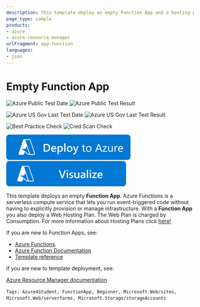 ```yaml
---
description: This template deploy an empty Function App and a hosting plan.
page_type: sample
products:
- azure
- azure-resource-manager
urlFragment: app-function
languages:
- json
---
```

# Empty Function App

![Azure Public Test Date](https://azurequickstartsservice.blob.core.windows.net/badges/quickstarts/microsoft.web/app-function/PublicLastTestDate.svg)
![Azure Public Test Result](https://azurequickstartsservice.blob.core.windows.net/badges/quickstarts/microsoft.web/app-function/PublicDeployment.svg)

![Azure US Gov Last Test Date](https://azurequickstartsservice.blob.core.windows.net/badges/quickstarts/microsoft.web/app-function/FairfaxLastTestDate.svg)
![Azure US Gov Last Test Result](https://azurequickstartsservice.blob.core.windows.net/badges/quickstarts/microsoft.web/app-function/FairfaxDeployment.svg)

![Best Practice Check](https://azurequickstartsservice.blob.core.windows.net/badges/quickstarts/microsoft.web/app-function/BestPracticeResult.svg)
![Cred Scan Check](https://azurequickstartsservice.blob.core.windows.net/badges/quickstarts/microsoft.web/app-function/CredScanResult.svg)

[![Deploy To Azure](https://raw.githubusercontent.com/Azure/azure-quickstart-templates/master/1-CONTRIBUTION-GUIDE/images/deploytoazure.svg?sanitize=true)](https://portal.azure.com/#create/Microsoft.Template/uri/https%3A%2F%2Fraw.githubusercontent.com%2FAzure%2Fazure-quickstart-templates%2Fmaster%2Fquickstarts%2Fmicrosoft.web%2Fapp-function%2Fazuredeploy.json)  [![Visualize](https://raw.githubusercontent.com/Azure/azure-quickstart-templates/master/1-CONTRIBUTION-GUIDE/images/visualizebutton.svg?sanitize=true)](http://armviz.io/#/?load=https%3A%2F%2Fraw.githubusercontent.com%2FAzure%2Fazure-quickstart-templates%2Fmaster%2Fquickstarts%2Fmicrosoft.web%2Fapp-function%2Fazuredeploy.json)

This template deploys an empty **Function App**. Azure Functions is a serverless compute service that lets you run event-triggered code without having to explicitly provision or manage infrastructure.
With a **Function App** you also deploy a Web Hosting Plan. The Web Plan is charged by Consumption. For more information about Hosting Plans click [here!](https://docs.microsoft.com/azure/azure-functions/functions-scale)

If you are new to Function Apps, see:

- [Azure Functions](https://azure.microsoft.com/services/functions/).
- [Azure Function Documentation](https://docs.microsoft.com/azure/azure-functions/)
- [Template reference](https://docs.microsoft.com/azure/templates/microsoft.compute/allversions)

If you are new to template deployment, see:

[Azure Resource Manager documentation](https://docs.microsoft.com/azure/azure-resource-manager/)

`Tags: Azure4Student, FunctionApp, Beginner, Microsoft.Web/sites, Microsoft.Web/serverfarms, Microsoft.Storage/storageAccounts`

